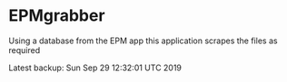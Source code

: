 # EPMgrabber
Using a database from the EPM app this application scrapes the files as required


Latest backup: Sun Sep 29 12:32:01 UTC 2019
